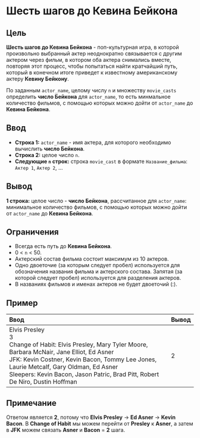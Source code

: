 # Шесть шагов до Кевина Бейкона

## Цель
**Шесть шагов до Кевина Бейкона** - поп-культурная игра, в которой произвольно выбранный актер неоднократно связывается с другим актером через 
фильм, в котором оба актера снимались вместе, повторяя этот процесс, чтобы попытаться найти кратчайший путь, который в конечном итоге приведет 
к известному американскому актеру **Кевину Бейкону**.  

По заданным `actor_name`, целому числу `n` и множеству `movie_casts` определить **число Бейкона** для `actor_name`, то есть минмальное количество 
фильмов, с помощью которых можно дойти от `actor_name` до **Кевина Бейкона**.

## Ввод
- **Строка 1:** `actor_name` - имя актера, для которого необходимо вычислить **число Бейкона**.
- **Строка 2:** целое число `n`.
- **Следующие `n` строк:** строка `movie_cast` в формате `Название_фильма`: `Актер 1`, `Актер 2`, ...

## Вывод
**1 строка:** целое число - **число Бейкона**, рассчитанное для `actor_name`: минимальное количество фильмов, с помощью которых можно дойти 
от `actor_name` до **Кевина Бейкона**.

## Ограничения
- Всегда есть путь до **Кевина Бейкона**.
- 0 < `n` < 50.
- Актерский состав фильма состоит максимум из 10 актеров.
- Одно двоеточие (за которым следует пробел) используется для обозначения названия фильма и актерского состава. Запятая (за которой следует пробел) используется для разделения актеров.
- В названиях фильмов и именах актеров не будет двоеточий (:).

## Пример
<table>
  <thead>
    <tr>
      <th align= "left">Ввод</th>
      <th align= "left">Вывод</th>
    </tr>
  </thead>
  <tbody>
    <tr>
        <td>
			Elvis Presley</br>
			3</br>
			Change of Habit: Elvis Presley, Mary Tyler Moore, Barbara McNair, Jane Elliot, Ed Asner</br>
			JFK: Kevin Costner, Kevin Bacon, Tommy Lee Jones, Laurie Metcalf, Gary Oldman, Ed Asner</br>
			Sleepers: Kevin Bacon, Jason Patric, Brad Pitt, Robert De Niro, Dustin Hoffman
        </td>
        <td>
			2
		</td>
    </tr>
  </tbody>
</table>

## Примечание
Ответом является **2**, потому что **Elvis Presley** → **Ed Asner** → **Kevin Bacon**. В **Change of Habit** мы можем перейти от **Presley** к **Asner**, а затем в **JFK** можем связать **Asner** и **Bacon** = **2** шага.